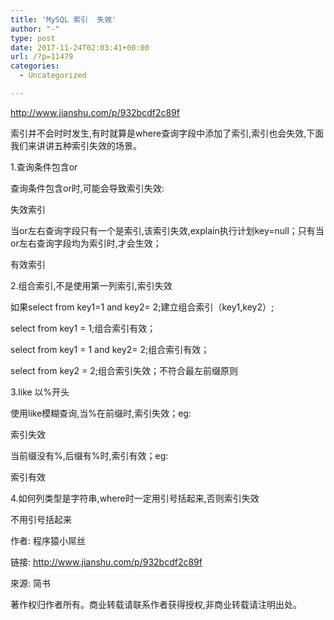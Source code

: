 ```yaml
---
title: 'MySQL 索引  失效'
author: "-"
type: post
date: 2017-11-24T02:03:41+00:00
url: /?p=11479
categories:
  - Uncategorized

---
```

http://www.jianshu.com/p/932bcdf2c89f

索引并不会时时发生,有时就算是where查询字段中添加了索引,索引也会失效,下面我们来讲讲五种索引失效的场景。

1.查询条件包含or
  
查询条件包含or时,可能会导致索引失效: 

失效索引
  
当or左右查询字段只有一个是索引,该索引失效,explain执行计划key=null；只有当or左右查询字段均为索引时,才会生效；

有效索引
  
2.组合索引,不是使用第一列索引,索引失效
  
如果select from key1=1 and key2= 2;建立组合索引（key1,key2）;
  
select from key1 = 1;组合索引有效；
  
select from key1 = 1 and key2= 2;组合索引有效；
  
select from key2 = 2;组合索引失效；不符合最左前缀原则

3.like 以%开头
  
使用like模糊查询,当%在前缀时,索引失效；eg: 

索引失效
  
当前缀没有%,后缀有%时,索引有效；eg: 

索引有效
  
4.如何列类型是字符串,where时一定用引号括起来,否则索引失效
  
不用引号括起来

作者: 程序猿小屌丝
  
链接: http://www.jianshu.com/p/932bcdf2c89f
  
來源: 简书
  
著作权归作者所有。商业转载请联系作者获得授权,非商业转载请注明出处。